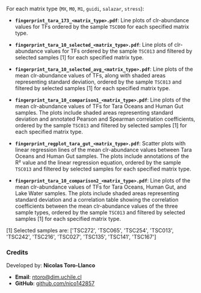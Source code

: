 For each matrix type (`MX`, `M0`, `M1`, `guidi`, `salazar`, `stress`):

- **`fingerprint_tara_173_<matrix_type>.pdf`**:
  Line plots of clr-abundance values for TFs ordered by the sample `TSC000` for each specified matrix type.

- **`fingerprint_tara_10_selected_<matrix_type>.pdf`**:
  Line plots of clr-abundance values for TFs ordered by the sample `TSC013` and filtered by selected samples [1] for each specified matrix type.

- **`fingerprint_tara_10_selected_avg_<matrix_type>.pdf`**:
  Line plots of the mean clr-abundance values of TFs, along with shaded areas representing standard deviation, ordered by the sample `TSC013` and filtered by selected samples [1] for each specified matrix type.

- **`fingerprint_tara_10_comparison1_<matrix_type>.pdf`**:
  Line plots of the mean clr-abundance values of TFs for Tara Oceans and Human Gut samples. The plots include shaded areas representing standard deviation and annotated Pearson and Spearman correlation coefficients, ordered by the sample `TSC013` and filtered by selected samples [1] for each specified matrix type.

- **`fingerprint_regplot_tara_gut_<matrix_type>.pdf`**:
  Scatter plots with linear regression lines of the mean clr-abundance values between Tara Oceans and Human Gut samples. The plots include annotations of the R² value and the linear regression equation, ordered by the sample `TSC013` and filtered by selected samples for each specified matrix type.

- **`fingerprint_tara_10_comparison2_<matrix_type>.pdf`**:
  Line plots of the mean clr-abundance values of TFs for Tara Oceans, Human Gut, and Lake Water samples. The plots include shaded areas representing standard deviation and a correlation table showing the correlation coefficients between the mean clr-abundance values of the three sample types, ordered by the sample `TSC013` and filtered by selected samples [1] for each specified matrix type.
  
[1] Selected samples are: ['TSC272', 'TSC065', 'TSC254', 'TSC013', 'TSC242', 'TSC216', 'TSC027', 'TSC135', 'TSC141', 'TSC167']

### Credits
Developed by: **Nicolas Toro-Llanco**
- **Email**: [ntoro@dim.uchile.cl](mailto:ntoro@dim.uchile.cl)
- **GitHub**: [github.com/nico142857](https://github.com/nico142857)
